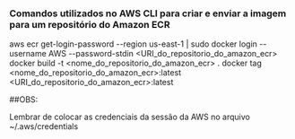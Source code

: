 ### Comandos utilizados no AWS CLI para criar e enviar a imagem para um repositório do Amazon ECR

aws ecr get-login-password --region us-east-1 | sudo docker login --username AWS --password-stdin <URI_do_repositorio_do_amazon_ecr>
docker build -t <nome_do_repositorio_do_amazon_ecr> .
docker tag <nome_do_repositorio_do_amazon_ecr>:latest <URI_do_repositorio_do_amazon_ecr>:latest

##OBS:

Lembrar de colocar as credenciais da sessão da AWS no arquivo ~/.aws/credentials
